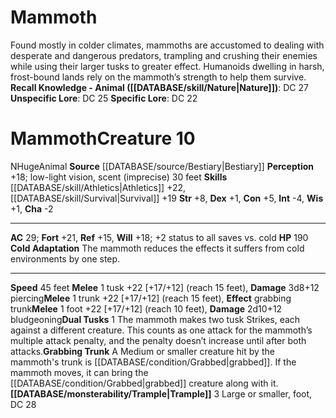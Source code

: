 ﻿---
ac: '29'
alignment: N
all_resistance: null
burrow_speed: null
charisma: '-2'
climb_speed: null
constitution: '+5'
creature_ability:
- Cold Adaptation
- Dual Tusks
- Grabbing Trunk
- Trample
creature_family: '[[DATABASE/monsterfamily/Elephant|Elephant]]'
description: "Found mostly in colder climates, mammoths are accustomed to dealing\
  \ with desperate and dangerous predators, trampling and crushing their enemies while\
  \ using their larger tusks to greater effect. Humanoids dwelling in harsh, frost-bound\
  \ lands rely on the mammoth\u2019s strength to help them survive.<br/><br/><b><u>Recall\
  \ Knowledge - Animal</u> ( [[DATABASE/skill/Nature|Nature]] )</b>: DC 27<br/><b><u>Unspecific\
  \ Lore</u></b>: DC 25<br/><b><u>Specific Lore</u></b>: DC 22"
dexterity: '+1'
element: null
fly_speed: null
fortitude: '+21'
hardness: null
hp: '190'
id: '202'
immunity: null
intelligence: '-4'
land_speed: '45'
language: null
level: '10'
max_speed: '45'
name: Mammoth
perception: '+18'
rarity: Common
reflex: '+15'
resistance: null
rus_type_level: null
school: null
sense:
- low-light vision
- scent (imprecise) 30 feet
size: Huge
skill:
- '[[DATABASE/skill/Athletics|Athletics]] +22'
- '[[DATABASE/skill/Survival|Survival]] +19'
source: '[[DATABASE/source/Bestiary|Bestiary]]'
speed:
- 45 feet
spell: null
strength: '+8'
strength_req: '8'
strongest_save:
- Fortitude
swim_speed: null
trait:
- '[[DATABASE/trait/Animal|Animal]]'
type: Creature
vision: Low-light vision
weakest_save:
- Reflex
weakness: null
will: '+18'
wisdom: '+1'

---
# Mammoth

Found mostly in colder climates, mammoths are accustomed to dealing with desperate and dangerous predators, trampling and crushing their enemies while using their larger tusks to greater effect. Humanoids dwelling in harsh, frost-bound lands rely on the mammoth’s strength to help them survive.
**Recall Knowledge - Animal ([[DATABASE/skill/Nature|Nature]])**: DC 27
**Unspecific Lore**: DC 25
**Specific Lore**: DC 22

# Mammoth<span class="item-type">Creature 10</span>

<span class="trait-alignment item-trait">N</span><span class="trait-size item-trait">Huge</span><span class="item-trait">Animal</span>
**Source** [[DATABASE/source/Bestiary|Bestiary]]
**Perception** +18; low-light vision, scent (imprecise) 30 feet
**Skills** [[DATABASE/skill/Athletics|Athletics]] +22, [[DATABASE/skill/Survival|Survival]] +19
**Str** +8, **Dex** +1, **Con** +5, **Int** -4, **Wis** +1, **Cha** -2

---
**AC** 29; **Fort** +21, **Ref** +15, **Will** +18; +2 status to all saves vs. cold
**HP** 190
<span class="in-box-ability">**Cold Adaptation** The mammoth reduces the effects it suffers from cold environments by one step.</span>

---
**Speed** 45 feet
<span class="in-box-ability">**Melee** <span class="action-icon">1</span> tusk +22 [+17/+12] (reach 15 feet), **Damage** 3d8+12 piercing</span><span class="in-box-ability">**Melee** <span class="action-icon">1</span> trunk +22 [+17/+12] (reach 15 feet), **Effect** grabbing trunk</span><span class="in-box-ability">**Melee** <span class="action-icon">1</span> foot +22 [+17/+12] (reach 10 feet), **Damage** 2d10+12 bludgeoning</span><span class="in-box-ability">**Dual Tusks** <span class="action-icon">1</span> The mammoth makes two tusk Strikes, each against a different creature. This counts as one attack for the mammoth’s multiple attack penalty, and the penalty doesn’t increase until after both attacks.</span><span class="in-box-ability">**Grabbing Trunk** A Medium or smaller creature hit by the mammoth's trunk is [[DATABASE/condition/Grabbed|grabbed]]. If the mammoth moves, it can bring the [[DATABASE/condition/Grabbed|grabbed]] creature along with it.</span><span class="in-box-ability">**[[DATABASE/monsterability/Trample|Trample]]** <span class="action-icon">3</span> Large or smaller, foot, DC 28</span>